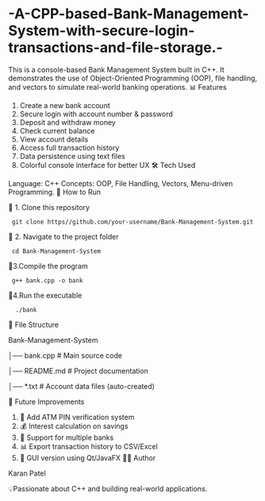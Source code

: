 # -A-CPP-based-Bank-Management-System-with-secure-login-transactions-and-file-storage.-
This is a console-based Bank Management System built in C++. It demonstrates the use of Object-Oriented Programming (OOP), file handling, and vectors to simulate real-world banking operations.
📊 Features

1. Create a new bank account
2. Secure login with account number & password
3. Deposit and withdraw money
4. Check current balance
5. View account details
6. Access full transaction history
7. Data persistence using text files
8. Colorful console interface for better UX
🛠️ Tech Used

Language: C++
Concepts: OOP, File Handling, Vectors, Menu-driven Programming.
🚀 How to Run

🔹 1. Clone this repository

     git clone https//github.com/your-username/Bank-Management-System.git
🔹 2. Navigate to the project folder

     cd Bank-Management-System
🔹3.Compile the program

     g++ bank.cpp -o bank
🔹4.Run the executable

      ./bank
📂 File Structure

Bank-Management-System

│── bank.cpp # Main source code

│── README.md # Project documentation

│── *.txt # Account data files (auto-created)

🔮 Future Improvements

1. 🔐 Add ATM PIN verification system
2. 💰 Interest calculation on savings
3. 🏦 Support for multiple banks
4. 📊 Export transaction history to CSV/Excel
5. 🎨 GUI version using Qt/JavaFX
👨‍💻 Author

Karan Patel

💡Passionate about C++ and building real-world applications.



